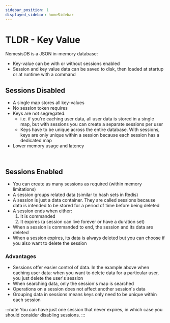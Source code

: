 ```yaml
---
sidebar_position: 1
displayed_sidebar: homeSidebar
---
```


# TLDR - Key Value

NemesisDB is a JSON in-memory database:

- Key-value can be with or without sessions enabled
- Session and key value data can be saved to disk, then loaded at startup or at runtime with a command


## Sessions Disabled

- A single map stores all key-values
- No session token requires
- Keys are not segregated:
  - i.e. if you're caching user data, all user data is stored in a single map, but with sessions you can create a separate sessions per user
  - Keys have to be unique across the entire database. With sessions, keys are only unique within a session because each session has a dedicated map
- Lower memory usage and latency

<br/>

## Sessions Enabled

- You can create as many sessions as required (within memory limitations)
- A session groups related data (similar to hash sets in Redis)
- A session is just a data container. They are called sessions because data is intended to be stored for a period of time before being deleted
- A session ends when either:
  1. It is commanded
  2. It expires (a session can live forever or have a duration set)
- When a session is commanded to end, the session and its data are deleted
- When a session expires, its data is always deleted but you can choose if you also want to delete the session



### Advantages

- Sessions offer easier control of data. In the example above when caching user data: when you want to delete data for a particular user, you just delete the user's session
- When searching data, only the session's map is searched
- Operations on a session does not affect another session's data
- Grouping data in sessions means keys only need to be unique within each session


:::note
You can have just one session that never expires, in which case you should consider disabling sessions.
:::
